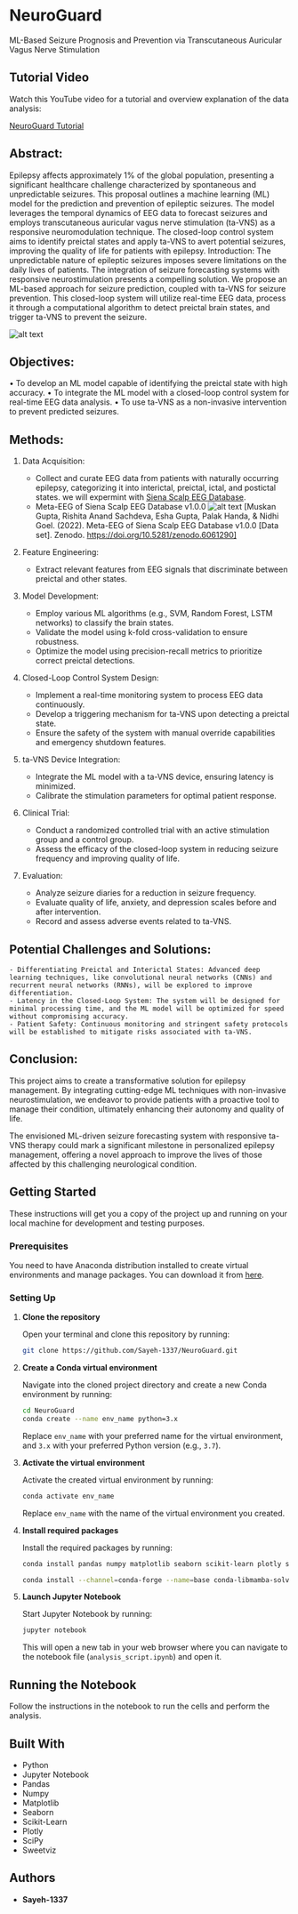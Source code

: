 # NeuroGuard
ML-Based Seizure Prognosis and Prevention via Transcutaneous Auricular Vagus Nerve Stimulation

## Tutorial Video
Watch this YouTube video for a tutorial and overview explanation of the data analysis:

[NeuroGuard Tutorial](https://youtu.be/)



## Abstract:
Epilepsy affects approximately 1% of the global population, presenting a significant healthcare challenge characterized by spontaneous and unpredictable seizures. This proposal outlines a machine learning (ML) model for the prediction and prevention of epileptic seizures. The model leverages the temporal dynamics of EEG data to forecast seizures and employs transcutaneous auricular vagus nerve stimulation (ta-VNS) as a responsive neuromodulation technique. The closed-loop control system aims to identify preictal states and apply ta-VNS to avert potential seizures, improving the quality of life for patients with epilepsy.
Introduction:
The unpredictable nature of epileptic seizures imposes severe limitations on the daily lives of patients. The integration of seizure forecasting systems with responsive neurostimulation presents a compelling solution. We propose an ML-based approach for seizure prediction, coupled with ta-VNS for seizure prevention. This closed-loop system will utilize real-time EEG data, process it through a computational algorithm to detect preictal brain states, and trigger ta-VNS to prevent the seizure.
 
 ![alt text](image.png)

## Objectives:
•	To develop an ML model capable of identifying the preictal state with high accuracy.
•	To integrate the ML model with a closed-loop control system for real-time EEG data analysis.
•	To use ta-VNS as a non-invasive intervention to prevent predicted seizures.

## Methods:
1.	Data Acquisition: 
    - Collect and curate EEG data from patients with naturally occurring epilepsy, categorizing it into interictal, preictal, ictal, and postictal states. we will expermint with [Siena Scalp EEG Database](https://www.physionet.org/content/siena-scalp-eeg/1.0.0/).
    - Meta-EEG of Siena Scalp EEG Database v1.0.0
    ![alt text](image-1.png)
     [Muskan Gupta, Rishita Anand Sachdeva, Esha Gupta, Palak Handa, & Nidhi Goel. (2022). Meta-EEG of Siena Scalp EEG Database v1.0.0 [Data set]. Zenodo. https://doi.org/10.5281/zenodo.6061290]

2.	Feature Engineering: 
    - Extract relevant features from EEG signals that discriminate between preictal and other states.

3.	Model Development:
    - Employ various ML algorithms (e.g., SVM, Random Forest, LSTM networks) to classify the brain states.
    - Validate the model using k-fold cross-validation to ensure robustness.
    - Optimize the model using precision-recall metrics to prioritize correct preictal detections.

4.	Closed-Loop Control System Design:
    -	Implement a real-time monitoring system to process EEG data continuously.
    -	Develop a triggering mechanism for ta-VNS upon detecting a preictal state.
    -   Ensure the safety of the system with manual override capabilities and emergency shutdown features.

5.	ta-VNS Device Integration:
    -   Integrate the ML model with a ta-VNS device, ensuring latency is minimized.
    - Calibrate the stimulation parameters for optimal patient response.

6.	Clinical Trial:
    - Conduct a randomized controlled trial with an active stimulation group and a control group.
    - Assess the efficacy of the closed-loop system in reducing seizure frequency and improving quality of life.

7.	Evaluation:
    - Analyze seizure diaries for a reduction in seizure frequency.
    - Evaluate quality of life, anxiety, and depression scales before and after intervention.
    -   Record and assess adverse events related to ta-VNS.

## Potential Challenges and Solutions:
    - Differentiating Preictal and Interictal States: Advanced deep learning techniques, like convolutional neural networks (CNNs) and recurrent neural networks (RNNs), will be explored to improve differentiation.
    - Latency in the Closed-Loop System: The system will be designed for minimal processing time, and the ML model will be optimized for speed without compromising accuracy.
    - Patient Safety: Continuous monitoring and stringent safety protocols will be established to mitigate risks associated with ta-VNS.

## Conclusion:
This project aims to create a transformative solution for epilepsy management. By integrating cutting-edge ML techniques with non-invasive neurostimulation, we endeavor to provide patients with a proactive tool to manage their condition, ultimately enhancing their autonomy and quality of life.

The envisioned ML-driven seizure forecasting system with responsive ta-VNS therapy could mark a significant milestone in personalized epilepsy management, offering a novel approach to improve the lives of those affected by this challenging neurological condition.



## Getting Started

These instructions will get you a copy of the project up and running on your local machine for development and testing purposes.

### Prerequisites

You need to have Anaconda distribution installed to create virtual environments and manage packages. You can download it from [here](https://www.anaconda.com/products/distribution).

### Setting Up

1. **Clone the repository**

    Open your terminal and clone this repository by running:

    ```bash
    git clone https://github.com/Sayeh-1337/NeuroGuard.git
    ```

2. **Create a Conda virtual environment**

    Navigate into the cloned project directory and create a new Conda environment by running:

    ```bash
    cd NeuroGuard
    conda create --name env_name python=3.x
    ```

    Replace `env_name` with your preferred name for the virtual environment, and `3.x` with your preferred Python version (e.g., `3.7`).

3. **Activate the virtual environment**

    Activate the created virtual environment by running:

    ```bash
    conda activate env_name
    ```

    Replace `env_name` with the name of the virtual environment you created.

4. **Install required packages**

    Install the required packages by running:

    ```bash
    conda install pandas numpy matplotlib seaborn scikit-learn plotly scipy sweetviz librosa
    ```
    ```bash
    conda install --channel=conda-forge --name=base conda-libmamba-solver
    ```
5. **Launch Jupyter Notebook**

    Start Jupyter Notebook by running:

    ```bash
    jupyter notebook
    ```

    This will open a new tab in your web browser where you can navigate to the notebook file (`analysis_script.ipynb`) and open it.

## Running the Notebook

Follow the instructions in the notebook to run the cells and perform the analysis.

## Built With

* Python
* Jupyter Notebook
* Pandas
* Numpy
* Matplotlib
* Seaborn
* Scikit-Learn
* Plotly
* SciPy
* Sweetviz

## Authors

* **Sayeh-1337**
